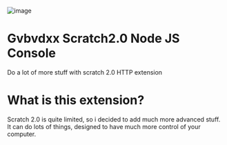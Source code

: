 
![image](https://github.com/gvbvdxx-test/GvbvdxxScratch2.0NodeConsole/assets/123641869/2367c6d0-94f6-4df6-8322-08a1b6fcc4b5)

# Gvbvdxx Scratch2.0 Node JS Console
Do a lot of more stuff with scratch 2.0 HTTP extension
# What is this extension?
Scratch 2.0 is quite limited, so i decided to add much more advanced stuff.
It can do lots of things, designed to have much more control of your computer.